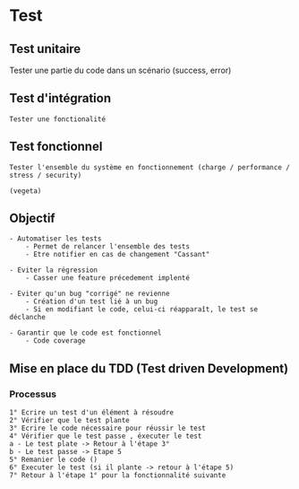 # Test 


## Test unitaire
Tester une partie du code dans un scénario (success, error)




## Test d'intégration 
    Tester une fonctionalité


## Test fonctionnel
    Tester l'ensemble du système en fonctionnement (charge / performance / stress / security)

    (vegeta)


## Objectif
    - Automatiser les tests
        - Permet de relancer l'ensemble des tests 
        - Etre notifier en cas de changement "Cassant"

    - Eviter la régression
        - Casser une feature précedement implenté

    - Eviter qu'un bug "corrigé" ne revienne
        - Création d'un test lié à un bug 
        - Si en modifiant le code, celui-ci réapparaît, le test se déclanche  

    - Garantir que le code est fonctionnel
        - Code coverage

## Mise en place du TDD (Test driven Development)

### Processus
    1° Ecrire un test d'un élément à résoudre
    2° Vérifier que le test plante
    3° Ecrire le code nécessaire pour réussir le test
    4° Vérifier que le test passe , éxecuter le test
    a - Le test plate -> Retour à l'étape 3°
    b - Le test passe -> Etape 5
    5° Remanier le code ()
    6° Executer le test (si il plante -> retour à l'étape 5)
    7° Retour à l'étape 1° pour la fonctionnalité suivante


